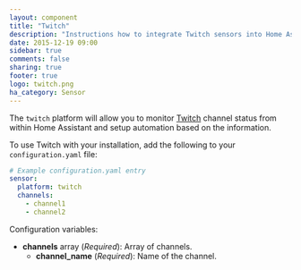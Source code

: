 ```yaml
---
layout: component
title: "Twitch"
description: "Instructions how to integrate Twitch sensors into Home Assistant."
date: 2015-12-19 09:00
sidebar: true
comments: false
sharing: true
footer: true
logo: twitch.png
ha_category: Sensor
---
```



The `twitch` platform will allow you to monitor [Twitch](http://www.twitch.tv/) channel status from within Home Assistant and setup automation based on the information.

To use Twitch with your installation, add the following to your `configuration.yaml` file:

```yaml
# Example configuration.yaml entry
sensor:
  platform: twitch
  channels:
    - channel1
    - channel2
```

Configuration variables:

- **channels** array (*Required*): Array of channels.
  - **channel_name** (*Required*): Name of the channel.


